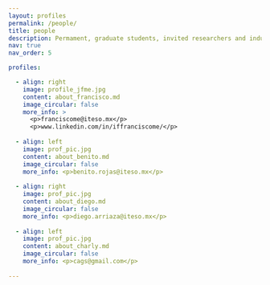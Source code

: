 ```yaml
---
layout: profiles
permalink: /people/
title: people
description: Permament, graduate students, invited researchers and industry practitioners. All members of the DeML Research Lab
nav: true
nav_order: 5

profiles:

  - align: right
    image: profile_jfme.jpg
    content: about_francisco.md
    image_circular: false
    more_info: >
      <p>franciscome@iteso.mx</p>
      <p>www.linkedin.com/in/iffranciscome/</p>
  
  - align: left
    image: prof_pic.jpg
    content: about_benito.md
    image_circular: false
    more_info: <p>benito.rojas@iteso.mx</p>
  
  - align: right
    image: prof_pic.jpg
    content: about_diego.md
    image_circular: false
    more_info: <p>diego.arriaza@iteso.mx</p>
  
  - align: left
    image: prof_pic.jpg
    content: about_charly.md
    image_circular: false
    more_info: <p>cags@gmail.com</p>
  
---
```

